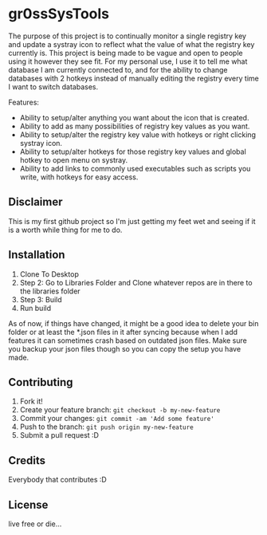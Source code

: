 # gr0ssSysTools

The purpose of this project is to continually monitor a single registry key and update a systray icon to reflect what the value of what the registry key currently is.  This project is being made to be vague and open to people using it however they see fit.  For my personal use, I use it to tell me what database I am currently connected to, and for the ability to change databases with 2 hotkeys instead of manually editing the registry every time I want to switch databases.

Features:
 - Ability to setup/alter anything you want about the icon that is created.
 - Ability to add as many possibilities of registry key values as you want.
 - Ability to setup/alter the registry key value with hotkeys or right clicking systray icon.
 - Ability to setup/alter hotkeys for those registry key values and global hotkey to open menu on systray.
 - Ability to add links to commonly used executables such as scripts you write, with hotkeys for easy access.

## Disclaimer

This is my first github project so I'm just getting my feet wet and seeing if it is a worth while thing for me to do.  

## Installation

1. Clone To Desktop
2. Step 2: Go to Libraries Folder and Clone whatever repos are in there to the libraries folder
3. Step 3: Build
4. Run build

As of now, if things have changed, it might be a good idea to delete your bin folder or at least the *.json files in it after syncing because when I add features it can sometimes crash based on outdated json files.  Make sure you backup your json files though so you can copy the setup you have made.

## Contributing

1. Fork it!
2. Create your feature branch: `git checkout -b my-new-feature`
3. Commit your changes: `git commit -am 'Add some feature'`
4. Push to the branch: `git push origin my-new-feature`
5. Submit a pull request :D

## Credits

Everybody that contributes :D

## License

live free or die...